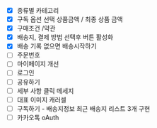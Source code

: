 - [x] 종류별 카테고리
- [x] 구독 옵션 선택 상품금액 / 최종 상품 금액
- [x] 구매조건 /약관
- [x] 배송지, 결제 방법 선택후 버튼 활성화
- [x] 배송 기록 없으면 배송시작하기
- [ ] 주문번호
- [ ] 마이페이지 개선
- [ ] 로그인
- [ ] 공유하기
- [ ] 세부 사항 클릭 메세지
- [ ] 대표 이미지 캐러셀
- [ ] 구독하기 - 배송지정보 최근 배송지 리스트 3개 구현
- [ ] 카카오톡 oAuth
